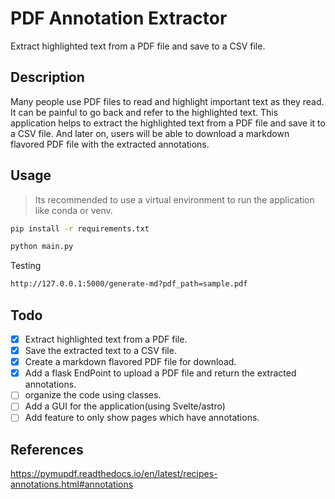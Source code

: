 # PDF Annotation Extractor

Extract highlighted text from a PDF file and save to a CSV file.

## Description

Many people use PDF files to read and highlight important text as they read. It can be painful to go back and refer to the highlighted text. This application helps to extract the highlighted text from a PDF file and save it to a CSV file. And later on, users will be able to download a markdown flavored PDF file with the extracted annotations. 

## Usage

> Its recommended to use a virtual environment to run the application like conda or venv.

```bash
pip install -r requirements.txt
```

```bash
python main.py
```

Testing 
```bash
http://127.0.0.1:5000/generate-md?pdf_path=sample.pdf
```

## Todo
- [x] Extract highlighted text from a PDF file.
- [x] Save the extracted text to a CSV file.
- [x] Create a markdown flavored PDF file for download.
- [x] Add a flask EndPoint to upload a PDF file and return the extracted annotations.
- [ ] organize the code using classes.
- [ ] Add a GUI for the application(using Svelte/astro)
- [ ] Add feature to only show pages which have annotations.

## References
https://pymupdf.readthedocs.io/en/latest/recipes-annotations.html#annotations